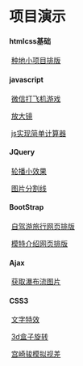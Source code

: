# 项目演示

#### htmlcss基础  

​			[种地小项目排版](https://jhh6673633.github.io/种地小项目排版)

#### javascript

​			[微信打飞机游戏](https://jhh6673633.github.io/微信打飞机游戏)

​			[放大镜](https://jhh6673633.github.io/放大镜)

​			[js实现简单计算器](https://jhh6673633.github.io/js实现简单计算器)

#### JQuery

​			[轮播小效果](https://jhh6673633.github.io/轮播小效果)

​			[图片分割线](https://jhh6673633.github.io/图片分割线)

#### BootStrap

​			[自驾游旅行网页排版](https://jhh6673633.github.io/自驾游旅行网页排版)

​			[模特介绍网页排版](https://jhh6673633.github.io/模特介绍网页排版)

#### Ajax

​			[获取瀑布流图片]()

#### CSS3

​			[文字特效](https://jhh6673633.github.io/文字特效)

​           [3d盒子旋转](https://jhh6673633.github.io/3d盒子旋转)

​		    [宫崎骏模拟视差](https://jhh6673633.github.io/宫崎骏模拟视差)	

